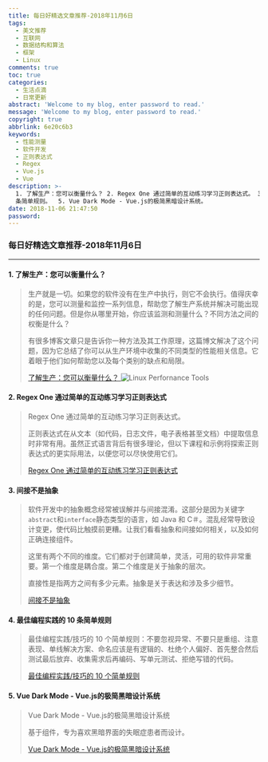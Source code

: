 ```yaml
---
title: 每日好精选文章推荐-2018年11月6日
tags:
  - 美文推荐
  - 互联网
  - 数据结构和算法
  - 框架
  - Linux
comments: true
toc: true
categories:
  - 生活点滴
  - 日常更新
abstract: 'Welcome to my blog, enter password to read.'
message: 'Welcome to my blog, enter password to read.'
copyright: true
abbrlink: 6e20c6b3
keywords:
  - 性能测量
  - 软件开发
  - 正则表达式
  - Regex
  - Vue.js
  - Vue
description: >-
  1. 了解生产：您可以衡量什么？ 2. Regex One 通过简单的互动练习学习正则表达式。 3. 间接不是抽象。4. 最佳编程实践的 10
  条简单规则。  5. Vue Dark Mode - Vue.js的极简黑暗设计系统。
date: 2018-11-06 21:47:50
password:
---
```

<script type="text/javascript" src="/js/src/bai.js"></script>

### 每日好精选文章推荐-2018年11月6日
---
#### 1. 了解生产：您可以衡量什么？
> 生产就是一切。如果您的软件没有在生产中执行，则它不会执行。值得庆幸的是，您可以测量和监控一系列信息，帮助您了解生产系统并解决可能出现的任何问题。但是你从哪里开始，你应该监测和测量什么？不同方法之间的权衡是什么？
>
> 有很多博客文章只是告诉你一种方法及其工作原理，这篇博文解决了这个问题，因为它总结了你可以从生产环境中收集的不同类型的性能相关信息。它着眼于他们如何帮助您以及每个类别的缺点和局限。
>
> [了解生产：您可以衡量什么？ ](https://www.opsian.com/blog/understanding-production-what-can-you-measure/)
> ![Linux Perfornance Tools](https://i.imgur.com/zKFBfmv.png)

#### 2. Regex One 通过简单的互动练习学习正则表达式
> Regex One 通过简单的互动练习学习正则表达式。
>
> 正则表达式在从文本（如代码，日志文件，电子表格甚至文档）中提取信息时非常有用。虽然正式语言背后有很多理论，但以下课程和示例将探索正则表达式的更实际用法，以便您可以尽快使用它们。
>
> [ Regex One 通过简单的互动练习学习正则表达式](https://regexone.com/)

#### 3. 间接不是抽象
> 软件开发中的抽象概念经常被误解并与间接混淆。这部分是因为关键字`abstract`和`interface`静态类型的语言，如 Java 和 C＃。混乱经常导致设计变更，使代码比触摸前更糟。让我们看看抽象和间接如何相关，以及如何正确连接组件。
>
> 这里有两个不同的维度。它们都对于创建简单，灵活，可用的软件非常重要。第一个维度是耦合度。第二个维度是关于抽象的层次。
>
> 直接性是指两方之间有多少元素。抽象是关于表达和涉及多少细节。
>
> [间接不是抽象](https://www.silasreinagel.com/blog/2018/10/30/indirection-is-not-abstraction/)

#### 4. 最佳编程实践的 10 条简单规则
> 最佳编程实践/技巧的 10 个简单规则：不要忽视异常、不要只是重组、注意表现、单线解决方案、命名应该是有逻辑的、杜绝个人偏好、首先整合然后测试最后放弃、收集需求后再编码、写单元测试、拒绝写错的代码。
>
> [最佳编程实践/技巧的 10 个简单规则](https://codinginfinite.com/ten-best-programming-practices-tips-tricks/)

#### 5. Vue Dark Mode - Vue.js的极简黑暗设计系统
> Vue Dark Mode - Vue.js的极简黑暗设计系统
>
> 基于组件，专为喜欢黑暗界面的失眠症患者而设计。
>
> [Vue Dark Mode - Vue.js的极简黑暗设计系统](https://www.vuedarkmode.com/)

